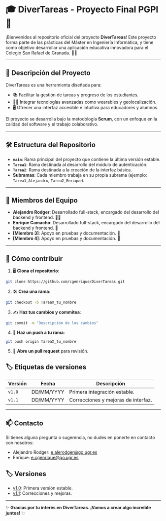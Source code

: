 # 🎓 DiverTareas - Proyecto Final PGPI 🎯

¡Bienvenidos al repositorio oficial del proyecto **DiverTareas**! Este proyecto forma parte de las prácticas del Máster en Ingeniería Informática, y tiene como objetivo desarrollar una aplicación educativa innovadora para el Colegio San Rafael de Granada. 🏫✨

---

## 🚀 **Descripción del Proyecto**

DiverTareas es una herramienta diseñada para:
- 📚 Facilitar la gestión de tareas y progreso de los estudiantes.
- 🕵️‍♂️ Integrar tecnologías avanzadas como wearables y geolocalización.
- 🖥️ Ofrecer una interfaz accesible e intuitiva para educadores y alumnos.

El proyecto se desarrolla bajo la metodología **Scrum**, con un enfoque en la calidad del software y el trabajo colaborativo.

---

## 🛠️ **Estructura del Repositorio**

- **`main`**: Rama principal del proyecto que contiene la última versión estable.
- **`Tarea1`**: Rama destinada al desarrollo del módulo de autenticación.
- **`Tarea2`**: Rama destinada a la creación de la interfaz básica.
- **Subramas**: Cada miembro trabaja en su propia subrama (ejemplo: `Tarea1_Alejandro`, `Tarea2_Enrique`).

---

## 👥 **Miembros del Equipo**

- **Alejandro Rodger**: Desarrollado full-stack, encargado del desarrollo del backend y frontend. 🧑‍💻
- **Enrique Camacho**: Desarrollado full-stack, encargado del desarrollo del backend y frontend. 🎨
- **[Miembro 3]**: Apoyo en pruebas y documentación. 📝
- **[Miembro 4]**: Apoyo en pruebas y documentación. 📝

---

## 🌱 **Cómo contribuir**

1. 🖥️ **Clona el repositorio**:

```bash
git clone https://github.com/cgenrique/DiverTareas.git
```

2. 🛠️ **Crea una rama**:  
```bash
git checkout -b TareaX_tu_nombre
```

3. ✍️ **Haz tus cambios y commitea**:
```bash
git commit -m "Descripción de los cambios"
```

4. 🚀 **Haz un push a tu rama**:
```bash
git push origin TareaX_tu_nombre
```

5. 🔄 **Abre un pull request** para revisión.
## 🏷️ **Etiquetas de versiones**

| Versión | Fecha        | Descripción                         |
|---------|--------------|-------------------------------------|
| `v1.0`  | DD/MM/YYYY   | Primera integración estable.        |
| `v1.1`  | DD/MM/YYYY   | Correcciones y mejoras de interfaz. |

---

## 📫 **Contacto**

Si tienes alguna pregunta o sugerencia, no dudes en ponerte en contacto con nosotros:
- Alejandro Rodger: [e.alerodger@go.ugr.es](mailto:e.alerodger@go.ugr.es)
- Enrique: [e.cgenrique@go.ugr.es](mailto:e.cgenrique@go.ugr.es)

## 🏷️ Versiones
- [v1.0](https://github.com/cgenrique/DiverTareas/releases/tag/v1.0): Primera versión estable.
- [v1.1](https://github.com/cgenrique/DiverTareas/releases/tag/v1.1): Correcciones y mejoras.
---

✨ **Gracias por tu interés en DiverTareas. ¡Vamos a crear algo increíble juntos!** ✨


